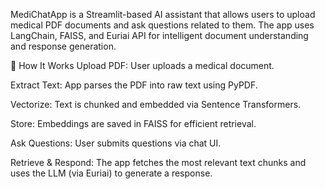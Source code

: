 MediChatApp is a Streamlit-based AI assistant that allows users to upload medical PDF documents and ask questions related to them. The app uses LangChain, FAISS, and Euriai API for intelligent document understanding and response generation.

🧠 How It Works
 Upload PDF: User uploads a medical document. 

Extract Text: App parses the PDF into raw text using PyPDF. 

Vectorize: Text is chunked and embedded via Sentence Transformers. 

Store: Embeddings are saved in FAISS for efficient retrieval. 

Ask Questions: User submits questions via chat UI.

Retrieve & Respond: The app fetches the most relevant text chunks and uses the LLM (via Euriai) to generate a response. 

